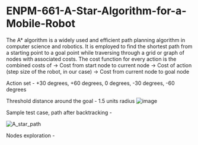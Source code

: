 # ENPM-661-A-Star-Algorithm-for-a-Mobile-Robot
The A* algorithm is a widely used and efficient path planning algorithm in computer science and robotics.
It is employed to find the shortest path from a starting point to a goal point while traversing through a grid or graph of nodes with associated costs.
The cost function for every action is the combined costs of 
-> Cost from start node to current node 
-> Cost of action (step size of the robot, in our case)
-> Cost from current node to goal node

Action set - +30 degrees, +60 degrees, 0 degrees, -30 degrees, -60 degrees

Threshold distance around the goal - 1.5 units radius
![image](https://github.com/Rashmikapu/ENPM-661-A-Star-Algorithm-for-a-Mobile-Robot/assets/57038036/60362221-840a-4b89-9222-83fb5e42b7b5)

Sample test case, path after backtracking - 

![A_star_path](https://github.com/Rashmikapu/ENPM-661-A-Star-Algorithm-for-a-Mobile-Robot/assets/57038036/8bd3003f-6cae-410e-8647-d20495ed0203)

Nodes exploration - 

